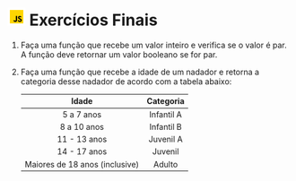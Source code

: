 # ![](../../images/icons8-javascript-color-32.png) Exercícios Finais

1. Faça uma função que recebe um valor inteiro e verifica se o valor é par. A função deve retornar um valor booleano se for par.

2. Faça uma função que recebe a idade de um nadador e retorna a categoria desse nadador de acordo com a tabela abaixo:

    | Idade | Categoria |
    | :---: | :---: |
    | 5 a 7 anos | Infantil A |
    | 8 a 10 anos | Infantil B |
    | 11 - 13 anos | Juvenil A |
    | 14 - 17 anos | Juvenil |
    | Maiores de 18 anos (inclusive) | Adulto |
